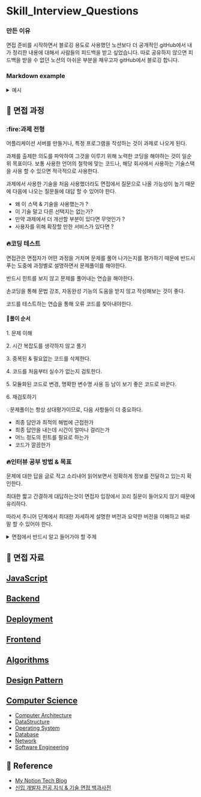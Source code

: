 
<html>
    <head>
        <link rel="stylesheet" href="https://cdnjs.cloudflare.com/ajax/libs/font-awesome/5.15.3/css/all.min.css" integrity="sha512-iBBXm8fW90+nuLcSKlbmrPcLa0OT92xO1BIsZ+ywDWZCvqsWgccV3gFoRBv0z+8dLJgyAHIhR35VZc2oM/gI1w==" crossorigin="anonymous" referrerpolicy="no-referrer" />
    </head>
    <body>
        <h1>Skill_Interview_Questions</h1>

<h3>만든 이유</h3>
<p>면접 준비를 시작하면서 블로깅 용도로 사용했던 노션보다 더 공개적인 gitHub에서 내가 정리한 내용에 대해서 사람들의 피드백을 받고 싶었습니다. 따로 공유하지 않으면 피드백을 받을 수 없던 노션의 아쉬운 부분을 채우고자 gitHub에서 블로깅 합니다.</p>
<p></p>

<h3>Markdown example</h3>
<details>
    <summary>예시</summary>
    <p></p>
    <p></p>
    <p></p>
</details>


<h2> 📌 면접 과정</h2>

<h3>:fire:과제 전형</h3>
<p>어플리케이션 서버를 만들거나, 특정 프로그램을 작성하는 것이 과제로 나오게 된다.</p>
<p>과제를 출제한 의도를 파악하여 그것을 이루기 위해 노력한 코딩을 해야하는 것이 일순위 목표이다. 보통 사용한 언어의 철학에 맞는 코드나, 해당 회사에서 사용하는 기술스택을 사용 할 수 있으면 적극적으로 사용한다.</p>
<p>과제에서 사용한 기술을 처음 사용했더라도 면접에서 질문으로 나올 가능성이 높기 때문에 다음에 나오는 질문들에 대답 할 수 있어야 한다.
<ul>
    <li>왜 이 스택 & 기술을 사용했는가 ?</li>
    <li>이 기술 말고 다른 선택지는 없는가?</li>
    <li>만약 과제에서 더 개선할 부분이 있다면 무엇인가 ?</li>
    <li>사용자를 위해 확장할 만한 서비스가 있다면 ?</li>
</ul>
</p>

<h3>🔥코딩 테스트</h3>
<p>면접관은 면접자가 어떤 과정을 거치며 문제를 풀어 나가는지를 평가하기 때문에 반드시 푸는 도중에 과정별로 설명하면서 문제풀이를 해야한다.</p>
<p>반드시 힌트를 보지 않고 문제를 풀어내는 연습을 해야한다.</p>
<p>손코딩을 통해 문법 강조, 자동완성 기능의 도움을 받지 않고 작성해보는 것이 좋다.</p>
<p>코드를 테스트하는 연습을 통해 오류 코드를 찾아내야한다.</p>

<h4>📝풀이 순서</h4>
<p>1. 문제 이해</p> 
<p>2. 시간 복잡도를 생각하지 않고 풀기</p>
<p>3. 중복된 & 필요없는 코드를 삭제한다.</p>
<p>4. 코드를 처음부터 실수가 없는지 검토한다.</p>
<p>5. 모듈화된 코드로 변경, 명확한 변수명 사용 등 남이 보기 좋은 코드로 바꾼다.</p>
<p>6. 재검토하기</p>
<p>💡문제풀이는 항상 상대평가이므로, 다음 사항들이 더 중요하다.</p>
<ul>
    <li>최종 답안과 최적의 해법에 근접한가</li>
    <li>최종 답안을 내는데 시간이 얼마나 걸리는가</li>
    <li>어느 정도의 힌트를 필요로 하는가</li>
    <li>코드가 깔끔한가</li>
</ul>

<h3>🔥인터뷰 공부 방법 & 목표</h3>
<p>문제에 대한 답을 글로 적고 소리내어 읽어보면서 정확하게 정보를 전달하고 있는지 확인한다.</p>
<p>최대한 짧고 간결하게 대답하는것이 면접자 입장에서 꼬리 질문이 들어오지 않기 때문에 유리하다.</p>
<p>따라서 주니어 단계에서 최대한 자세하게 설명한 버전과 요약한 버전을 이해하고 바로 말 할 수 있어야 한다.</p>

<details>
    <summary>면접에서 반드시 알고 들어가야 할 주제</summary>
    <p>
        <div>
            <strong>DataStucture</strong>
            <ul>
                <li>Linked Lists (연결 리스트)</li>
                <li>Tree, Graph (트리, 그래프)</li>
                <li>Stack, Queue (스택, 큐)</li>
                <li>Heaps (힙)</li>
                <li>Hash Table (해시 테이블)</li>
            </ul>
        </div>
    </p>
    <p>
        <div>
            <strong>Algorithms</strong>
            <ul>
                <li>BFS (너비 우선 탐색)</li>
                <li>DFS (깊이 우선 탐색)</li>
                <li>Binary Search (이진 탐색)</li>
                <li>Merge Sort (병합 정렬)</li>
                <li>Quick Sort(퀵 정렬)</li>
            </ul>
        </div>
    </p>
    <p>
        <div>
            <strong>Concept</strong>
            <ul>
                <li>Bit Manipulation (비트 조작)</li>
                <li>메모리 (스택 vs 힙)</li>
                <li>recursion (재귀)</li>
                <li>Dynamic programming (다이나믹 프로그래밍)</li>
                <li>big-O (시간 복잡도)</li>
             </ul>
        </div>  
    </p>
</details>  


<h2> 📌 면접 자료</h2>

<h2>
    <a href="https://github.com/chanyang721/Skill_Interview_Questions/tree/main/JavaScript">JavaScript</a>
</h2>

<h2>
    <a href="https://github.com/chanyang721/Skill_Interview_Questions/tree/main/Backend">Backend</a>
</h2>

<h2>
    <a href="https://github.com/chanyang721/Skill_Interview_Questions/tree/main/Deployment">Deployment</a>
</h2>

<h2>
    <a href="https://github.com/chanyang721/Skill_Interview_Questions/tree/main/Frontend">Frontend</a>
</h2>

<h2>
    <a href="https://github.com/chanyang721/Skill_Interview_Questions/tree/main/Computer%20Science/Algorithms">Algorithms</a>
</h2>

<h2>
    <a href="https://github.com/chanyang721/Skill_Interview_Questions/tree/main/Computer%20Science/Design%20Pattern">Design Pattern</a>
</h2>

<h2>
    <a href="https://github.com/chanyang721/Skill_Interview_Questions/tree/main/Computer%20Science">Computer Science</a>
</h2>
<ul>
    <li>
        <a href="https://github.com/chanyang721/Skill_Interview_Questions/tree/main/Computer%20Science/Computer%20Architecture ">Computer Architecture</a>
    </li>
    <li>
        <a href="https://github.com/chanyang721/Skill_Interview_Questions/tree/main/Computer%20Science/DataStructure">DataStructure</a>
    </li>
    <li>
        <a href="https://github.com/chanyang721/Skill_Interview_Questions/tree/main/Computer%20Science/Operating%20System">Operating System</a>
    </li>
    <li>
        <a href="https://github.com/chanyang721/Skill_Interview_Questions/tree/main/Computer%20Science/Database">Database</a>
    </li>
    <li>
        <a href="https://github.com/chanyang721/Skill_Interview_Questions/tree/main/Computer%20Science/Network">Network</a>
    </li>
    <li>
        <a href="https://github.com/chanyang721/Skill_Interview_Questions/tree/main/Computer%20Science/Software%20Engineering">Software Engineering</a>
    </li>
</ul>


<h2>📌 Reference</h2>
<ul>
    <li>
        <i class="far fa-address-card"></i>
        <a href="https://chanyang721.notion.site/96245a35406f46c5bf28d92056162774">My Notion Tech Blog</a> <br>
    </li>
    <li>
        <i class="far fa-address-card"></i>
        <a href="https://gyoogle.dev/blog/guide/%EB%A9%B4%EC%A0%91%20%EC%A4%80%EB%B9%84.html">신입 개발자 전공 지식 & 기술 면접 백과사전 </a>
    </li>
    <a href=""></a>
    <a href=""></a>
    <a href=""></a>
</ul>

</body>
</html>
